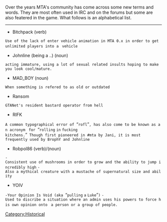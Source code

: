 Over the years MTA's community has come across some new terms and words. They are most often used in IRC and on the forums but some are also featered in the game. What follows is an alphabetical list.

<hr />

-   Bitchpack (verb)

`Use of the lack of enter vehicle animation in MTA 0.x in order to get unlimited players into a `
`vehicle`

-   Johnline (being a ..) (noun)

`acting immature, using a lot of sexual related insults hoping to make you look cool/mature.`

-   MAD\_BOY (noun)

`When something is refered to as old or outdated`

-   Ransom

`GTANet's resident bastard operator from hell`

-   RIFK

`A common typographical error of `“`rofl`”`, has also come to be known as an acronym `
`for `“`rolling` `in` `fucking` `kitchens.`”` Though first pioneered in #mta by Jani, it is most`
`frequently used by BrophY and Johnline`

-   Robpol86 (verb)/(noun)

`-Consistent use of mushrooms in order to grow and the ability to jump incredibly high`
`-Also a mythical creature with a mustache of supernatural size and ability`

-   YOIV

`-Your Opinion Is Void (aka `“`pulling` `a` `Luke`”`)`
`-Used to discribe a situation where an admin uses his powers to force his own opinion onto `
`a person or a group of people.`

[Category:Historical](/docs/category:historical.md "wikilink")
